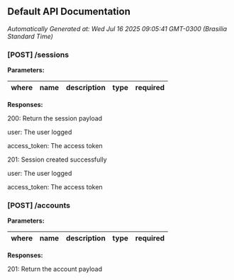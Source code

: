 ## Default API Documentation
*Automatically Generated at: Wed Jul 16 2025 09:05:41 GMT-0300 (Brasilia Standard Time)*

### [POST] /sessions
**Parameters:**

| where | name | description | type | required |
| --- | --- | --- | --- | --- |

**Responses:**

200: Return the session payload

user: The user logged

access_token: The access token

201: Session created successfully

user: The user logged

access_token: The access token


### [POST] /accounts
**Parameters:**

| where | name | description | type | required |
| --- | --- | --- | --- | --- |

**Responses:**

201: Return the account payload


